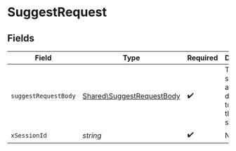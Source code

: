 # SuggestRequest


## Fields

| Field                                                                  | Type                                                                   | Required                                                               | Description                                                            |
| ---------------------------------------------------------------------- | ---------------------------------------------------------------------- | ---------------------------------------------------------------------- | ---------------------------------------------------------------------- |
| `suggestRequestBody`                                                   | [Shared\SuggestRequestBody](../../Models/Shared/SuggestRequestBody.md) | :heavy_check_mark:                                                     | The OAS summary and diagnostics to use for the suggestion.             |
| `xSessionId`                                                           | *string*                                                               | :heavy_check_mark:                                                     | N/A                                                                    |